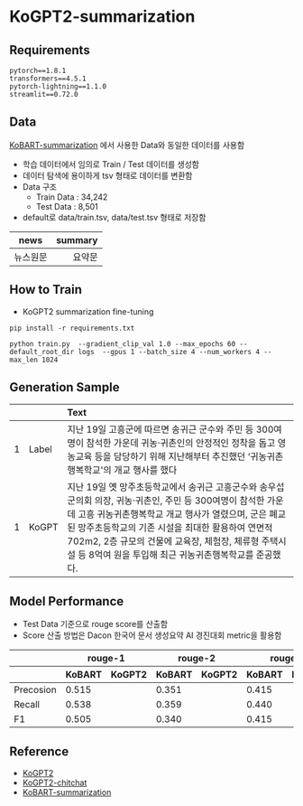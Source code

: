 # KoGPT2-summarization

## Requirements
```
pytorch==1.8.1
transformers==4.5.1
pytorch-lightning==1.1.0
streamlit==0.72.0
```
## Data
[KoBART-summarization](https://github.com/seujung/KoBART-summarization) 에서 사용한 Data와 동일한 데이터를 사용함

- 학습 데이터에서 임의로 Train / Test 데이터를 생성함
- 데이터 탐색에 용이하게 tsv 형태로 데이터를 변환함
- Data 구조
    - Train Data : 34,242
    - Test Data : 8,501
- default로 data/train.tsv, data/test.tsv 형태로 저장함
  
| news  | summary |
|-------|--------:|
| 뉴스원문| 요약문 | 

## How to Train
- KoGPT2 summarization fine-tuning
```
pip install -r requirements.txt

python train.py  --gradient_clip_val 1.0 --max_epochs 60 --default_root_dir logs  --gpus 1 --batch_size 4 --num_workers 4 --max_len 1024
```
## Generation Sample
| ||Text|
|-------|:--------|:--------|
|1|Label|지난 19일 고흥군에 따르면 송귀근 군수와 주민 등 300여 명이 참석한 가운데 귀농·귀촌인의 안정적인 정착을 돕고 영농교육 등을 담당하기 위해 지난해부터 추진했던 ‘귀농귀촌 행복학교'의 개교 행사를 했다|
|1|KoGPT|지난 19일 옛 망주초등학교에서 송귀근 고흥군수와 송우섭 군의회 의장, 귀농·귀촌인, 주민 등 300여명이 참석한 가운데 고흥 귀농귀촌행복학교 개교 행사가 열렸으며, 군은 폐교된 망주초등학교의 기존 시설을 최대한 활용하여 연면적 702m2, 2층 규모의 건물에 교육장, 체험장, 체류형 주택시설 등 8억여 원을 투입해 최근 귀농귀촌행복학교를 준공했다.|


## Model Performance
- Test Data 기준으로 rouge score를 산출함
- Score 산출 방법은 Dacon 한국어 문서 생성요약 AI 경진대회 metric을 활용함
  
<table>
    <thead>
        <tr>
            <th> </th>
            <th colspan=2>rouge-1</th>
            <th colspan=2>rouge-2</th>
            <th colspan=2>rouge-l</th>
        </tr>
        <tr>
            <th></th>
            <th>KoBART</th>
            <th>KoGPT2</th>
            <th>KoBART</th>
            <th>KoGPT2</th>
            <th>KoBART</th>
            <th>KoGPT2</th>
        </tr>
    </thead>
    <tbody>
        <tr>
            <td>Precosion</td>
            <td>0.515</td>
            <td></td>
            <td>0.351</td>
            <td></td>
            <td>0.415</td>
            <td></td>
        </tr>
        <tr>
            <td>Recall</td>
            <td>0.538</td>
            <td></td>
            <td>0.359</td>
            <td></td>
            <td>0.440</td>
            <td></td>
        </tr>
        <tr>
            <td>F1</td>
            <td>0.505</td>
            <td></td>
            <td>0.340</td>
            <td></td>
            <td>0.415</td>
            <td></td>
        </tr>
    </tbody>
</table>

## Reference
- [KoGPT2](https://github.com/SKT-AI/KoGPT2)
- [KoGPT2-chitchat](https://github.com/haven-jeon/KoGPT2-chatbot)
- [KoBART-summarization](https://github.com/seujung/KoBART-summarization)